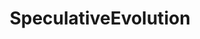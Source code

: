 ---
title: SpeculativeEvolution
crosslinks:
- BatFacts
- askscience
- livven
- xkcd
- ICanDrawThat
---